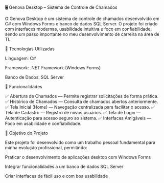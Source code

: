 🖥️ Genova Desktop – Sistema de Controle de Chamados

O Genova Desktop é um sistema de controle de chamados desenvolvido em C# com Windows Forms e banco de dados SQL Server.
O projeto foi criado com interfaces modernas, usabilidade intuitiva e foco em confiabilidade, sendo um passo importante no meu desenvolvimento de carreira na área de TI.

🚀 Tecnologias Utilizadas

Linguagem: C#

Framework: .NET Framework (Windows Forms)

Banco de Dados: SQL Server

📂 Funcionalidades

✅ Abertura de Chamados — Permite registrar solicitações de forma prática.
✅ Histórico de Chamados — Consulta de chamados abertos anteriormente.
✅ Tela Inicial (Home) — Navegação centralizada para facilitar o acesso.
✅ Tela de Cadastro — Registro de novos usuários.
✅ Tela de Login — Autenticação para acesso seguro ao sistema.
✅ Interfaces Amigáveis — Foco em usabilidade e confiabilidade.

🎯 Objetivo do Projeto

Este projeto foi desenvolvido como um trabalho pessoal fundamental para minha evolução profissional, permitindo:

Praticar o desenvolvimento de aplicações desktop com Windows Forms

Integrar funcionalidades a um banco de dados SQL Server

Criar interfaces de fácil uso e com boa usabilidade
